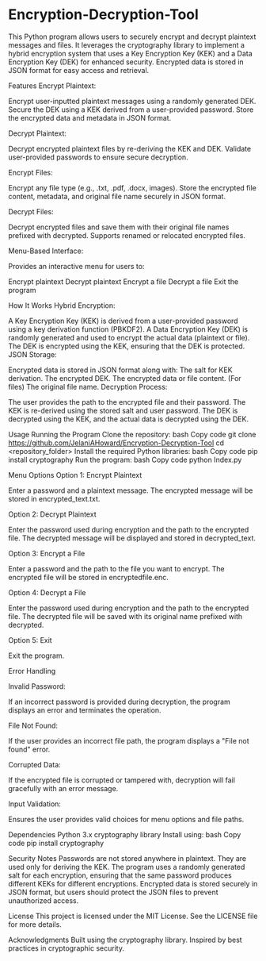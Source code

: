 # Encryption-Decryption-Tool

This Python program allows users to securely encrypt and decrypt plaintext messages and files. It leverages the cryptography library to implement a hybrid encryption system that uses a Key Encryption Key (KEK) and a Data Encryption Key (DEK) for enhanced security. Encrypted data is stored in JSON format for easy access and retrieval.

Features
Encrypt Plaintext:

Encrypt user-inputted plaintext messages using a randomly generated DEK.
Secure the DEK using a KEK derived from a user-provided password.
Store the encrypted data and metadata in JSON format.

Decrypt Plaintext:

Decrypt encrypted plaintext files by re-deriving the KEK and DEK.
Validate user-provided passwords to ensure secure decryption.

Encrypt Files:

Encrypt any file type (e.g., .txt, .pdf, .docx, images).
Store the encrypted file content, metadata, and original file name securely in JSON format.

Decrypt Files:

Decrypt encrypted files and save them with their original file names prefixed with decrypted.
Supports renamed or relocated encrypted files.

Menu-Based Interface:

Provides an interactive menu for users to:

Encrypt plaintext
Decrypt plaintext
Encrypt a file
Decrypt a file
Exit the program

How It Works
Hybrid Encryption:

A Key Encryption Key (KEK) is derived from a user-provided password using a key derivation function (PBKDF2).
A Data Encryption Key (DEK) is randomly generated and used to encrypt the actual data (plaintext or file).
The DEK is encrypted using the KEK, ensuring that the DEK is protected.
JSON Storage:

Encrypted data is stored in JSON format along with:
The salt for KEK derivation.
The encrypted DEK.
The encrypted data or file content.
(For files) The original file name.
Decryption Process:

The user provides the path to the encrypted file and their password.
The KEK is re-derived using the stored salt and user password.
The DEK is decrypted using the KEK, and the actual data is decrypted using the DEK.

Usage
Running the Program
Clone the repository:
bash
Copy code
git clone https://github.com/JelaniAHoward/Encryption-Decryption-Tool
cd <repository_folder>
Install the required Python libraries:
bash
Copy code
pip install cryptography
Run the program:
bash
Copy code
python Index.py

Menu Options
Option 1: Encrypt Plaintext

Enter a password and a plaintext message.
The encrypted message will be stored in encrypted_text.txt.

Option 2: Decrypt Plaintext

Enter the password used during encryption and the path to the encrypted file.
The decrypted message will be displayed and stored in decrypted_text.

Option 3: Encrypt a File

Enter a password and the path to the file you want to encrypt.
The encrypted file will be stored in encryptedfile.enc.

Option 4: Decrypt a File

Enter the password used during encryption and the path to the encrypted file.
The decrypted file will be saved with its original name prefixed with decrypted.

Option 5: Exit

Exit the program.

Error Handling

Invalid Password:

If an incorrect password is provided during decryption, the program displays an error and terminates the operation.

File Not Found:

If the user provides an incorrect file path, the program displays a "File not found" error.

Corrupted Data:

If the encrypted file is corrupted or tampered with, decryption will fail gracefully with an error message.

Input Validation:

Ensures the user provides valid choices for menu options and file paths.

Dependencies
Python 3.x
cryptography library
Install using:
bash
Copy code
pip install cryptography

Security Notes
Passwords are not stored anywhere in plaintext. They are used only for deriving the KEK.
The program uses a randomly generated salt for each encryption, ensuring that the same password produces different KEKs for different encryptions.
Encrypted data is stored securely in JSON format, but users should protect the JSON files to prevent unauthorized access.

License
This project is licensed under the MIT License. See the LICENSE file for more details.

Acknowledgments
Built using the cryptography library.
Inspired by best practices in cryptographic security.
